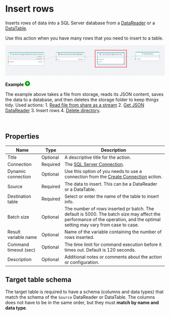 # Insert rows

Inserts rows of data into a SQL Server database from a [DataReader](https://learn.microsoft.com/en-us/dotnet/api/system.data.idatareader) or a [DataTable](https://learn.microsoft.com/en-us/dotnet/api/system.data.datatable).

Use this action when you have many rows that you need to insert to a table.



![img](../../../../images/flow/insert-rows.png)

**Example** ![img](../../../../images/strz.jpg)

The example above takes a file from storage, reads its JSON content, saves the data to a database, and then deletes the storage folder to keep things tidy.  Used actions: 1. [Read file from share as a stream](../azure-files/read-file-as-stream.md) 2. [Get JSON DataReader](../json/get-json-datareader.md) 3. Insert rows 4. [Delete directory](../azure-files/delete-directory.md).

</br>


## Properties

| Name               | Type            | Description                                       |
|--------------------|-----------------|---------------------------------------------------|
| Title              | Optional        | A descriptive title for the action.               |
| Connection      | Required | The [SQL Server Connection](./connection.md).         |
| Dynamic connection | Optional | Use this option of you needs to use a connection from the [Create Connection](./create-connection.md) action. |
| Source             | Required        | The data to insert. This can be a DataReader or a DataTable. |
| Destination table  | Required        | Select or enter the name of the table to insert info. |
| Batch size         | Optional        | The number of rows inserted pr batch. The default is 5000. The batch size may affect the performance of the operation, and the optimal setting may vary from case to case. |
| Result variable name | Optional  | Name of the variable containing the number of rows inserted.  |
| Command timeout (sec) | Optional | The time limit for command execution before it times out. Default is 120 seconds.|
| Description   | Optional | Additional notes or comments about the action or configuration.|

## Target table schema

The target table is required to have a schema (columns and data types) that match the schema of the `Source` DataReader or DataTable.
The columns does not have to be in the same order, but they must **match by name and data type**.
